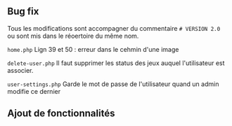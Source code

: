 ## Bug fix

Tous les modifications sont accompagner du commentaire ```# VERSION 2.0``` ou sont mis dans le réoertoire du même nom.

```home.php```
Lign 39 et 50 : erreur dans le cehmin d'une image

```delete-user.php```
Il faut supprimer les status des jeux auquel l'utilisateur est associer.

```user-settings.php```
Garde le mot de passe de l'utilisateur quand un admin modifie ce dernier

## Ajout de fonctionnalités